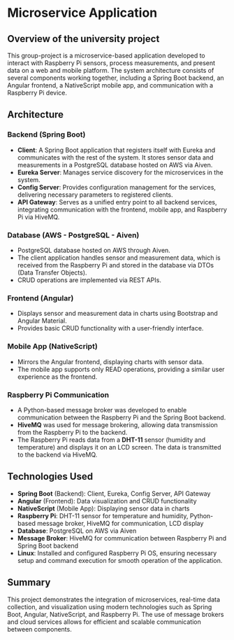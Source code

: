 # Microservice Application

## Overview of the university project

This group-project is a microservice-based application developed to interact with Raspberry Pi sensors, process measurements, and present data on a web and mobile platform. The system architecture consists of several components working together, including a Spring Boot backend, an Angular frontend, a NativeScript mobile app, and communication with a Raspberry Pi device.

## Architecture

### Backend (Spring Boot)
- **Client**: A Spring Boot application that registers itself with Eureka and communicates with the rest of the system. It stores sensor data and measurements in a PostgreSQL database hosted on AWS via Aiven.
- **Eureka Server**: Manages service discovery for the microservices in the system.
- **Config Server**: Provides configuration management for the services, delivering necessary parameters to registered clients.
- **API Gateway**: Serves as a unified entry point to all backend services, integrating communication with the frontend, mobile app, and Raspberry Pi via HiveMQ.

### Database (AWS - PostgreSQL - Aiven)
- PostgreSQL database hosted on AWS through Aiven.
- The client application handles sensor and measurement data, which is received from the Raspberry Pi and stored in the database via DTOs (Data Transfer Objects).
- CRUD operations are implemented via REST APIs.

### Frontend (Angular)
- Displays sensor and measurement data in charts using Bootstrap and Angular Material.
- Provides basic CRUD functionality with a user-friendly interface.

### Mobile App (NativeScript)
- Mirrors the Angular frontend, displaying charts with sensor data.
- The mobile app supports only READ operations, providing a similar user experience as the frontend.

### Raspberry Pi Communication
- A Python-based message broker was developed to enable communication between the Raspberry Pi and the Spring Boot backend.
- **HiveMQ** was used for message brokering, allowing data transmission from the Raspberry Pi to the backend.
- The Raspberry Pi reads data from a **DHT-11** sensor (humidity and temperature) and displays it on an LCD screen. The data is transmitted to the backend via HiveMQ.

## Technologies Used
- **Spring Boot** (Backend): Client, Eureka, Config Server, API Gateway
- **Angular** (Frontend): Data visualization and CRUD functionality
- **NativeScript** (Mobile App): Displaying sensor data in charts
- **Raspberry Pi**: DHT-11 sensor for temperature and humidity, Python-based message broker, HiveMQ for communication, LCD display
- **Database**: PostgreSQL on AWS via Aiven
- **Message Broker**: HiveMQ for communication between Raspberry Pi and Spring Boot backend
- **Linux**: Installed and configured Raspberry Pi OS, ensuring necessary setup and command execution for smooth operation of the application.


## Summary
This project demonstrates the integration of microservices, real-time data collection, and visualization using modern technologies such as Spring Boot, Angular, NativeScript, and Raspberry Pi. The use of message brokers and cloud services allows for efficient and scalable communication between components.
